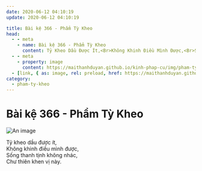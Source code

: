```yaml
---
date: 2020-06-12 04:10:19
update: 2020-06-12 04:10:19

title: Bài kệ 366 - Phẩm Tỳ Kheo
head:
  - - meta
    - name: Bài kệ 366 - Phẩm Tỳ Kheo
      content: Tỷ Kheo Dầu Được Ít,<Br>Không Khinh Điều Mình Được,<Br>Sống Thanh Tịnh Không Nhác,<Br>Chư Thiên Khen Vị Này.<Br>
  - - meta
    - property: image
      content: https://maithanhduyan.github.io/kinh-phap-cu/img/pham-ty-kheo/pham-ty-kheo-366.jpg
  - [link, { as: image, rel: preload, href: https://maithanhduyan.github.io/kinh-phap-cu/img/pham-ty-kheo/pham-ty-kheo-366.jpg }]
category:
  - pham-ty-kheo
---
```


# Bài kệ 366 - Phẩm Tỳ Kheo

![An image](/img/pham-ty-kheo/pham-ty-kheo-366.jpg)

Tỷ kheo dầu được ít,<br>Không khinh điều mình được,<br>Sống thanh tịnh không nhác,<br>Chư thiên khen vị này.<br>
